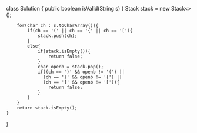 class Solution {
    public boolean isValid(String s) {
        Stack<Character> stack = new Stack<>();

        for(char ch : s.toCharArray()){
            if(ch == '(' || ch == '{' || ch == '['){
                stack.push(ch);
            }
            else{
                if(stack.isEmpty()){
                    return false;
                }
                char openb = stack.pop();
                if((ch == ')' && openb != '(') || 
                  (ch == '}' && openb != '{') || 
                  (ch == ']' && openb != '[')){
                    return false;
                }
            }
        }
        return stack.isEmpty();
    }
}
